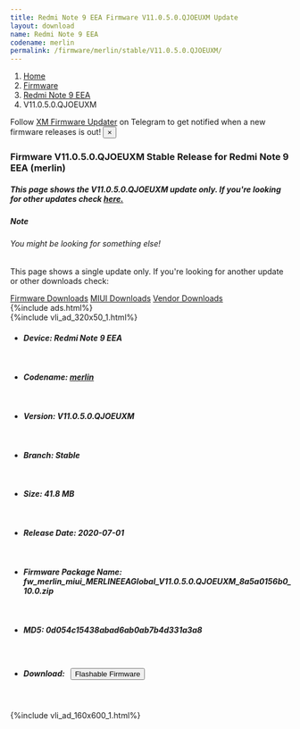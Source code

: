 ```yaml
---
title: Redmi Note 9 EEA Firmware V11.0.5.0.QJOEUXM Update
layout: download
name: Redmi Note 9 EEA
codename: merlin
permalink: /firmware/merlin/stable/V11.0.5.0.QJOEUXM/
---
```

<nav aria-label="breadcrumb">
    <ol class="breadcrumb">
        <li class="breadcrumb-item"><a href="/">Home</a></li>
        <li class="breadcrumb-item"><a href="/firmware/">Firmware</a></li>
        <li class="breadcrumb-item"><a href="/firmware/merlin/">Redmi Note 9 EEA</a></li>
        <li class="breadcrumb-item active" aria-current="page">V11.0.5.0.QJOEUXM</li>
    </ol>
</nav>
<div class="alert alert-primary alert-dismissible fade show" role="alert">
    Follow <a href="https://t.me/XiaomiFirmwareUpdater" class="alert-link">XM Firmware Updater</a> on Telegram to get
    notified when a new firmware releases is out!
    <button type="button" class="close" data-dismiss="alert" aria-label="Close">
        <span aria-hidden="true">&times;</span>
    </button>
</div>
<div class="col-12 mx-auto">
    <h3 class="title bg-light p-2 rounded">Firmware V11.0.5.0.QJOEUXM Stable Release for Redmi Note 9 EEA (merlin)</h3>
    <h5>This page shows the V11.0.5.0.QJOEUXM update only. If you're looking for other updates check
        <a href="/firmware/merlin/">here.</a></h5>
    <div class="card">
        <div class="card-body">
            <h5 class="card-title">Note</h5>
            <h6 class="card-subtitle mb-2 text-muted">You might be looking for something else!</h6>
            <p class="card-text">This page shows a single update only.
                If you're looking for another update or other downloads check:</p>
            <a href="/firmware/" class="card-link">Firmware Downloads</a>
            <a href="/miui/" class="card-link">MIUI Downloads</a>
            <a href="/vendor/" class="card-link">Vendor Downloads</a>
        </div>
    </div>
    {%include ads.html%}
    <div class="row justify-content-center">
        <div class="col-10" id="downloads">
                    <div class="card card-body">
            {%include vli_ad_320x50_1.html%}
            <ul class="list-unstyled">
                <li style="padding-bottom: 10px;">
                    <h5><b>Device: </b>Redmi Note 9 EEA</h5>
                </li>
                <li style="padding-bottom: 10px;">
                    <h5><b>Codename: </b> <a href="/firmware/merlin/" target="_blank">merlin</a> </h5>
                </li>
                <li style="padding-bottom: 10px;">
                    <h5><b>Version: </b>V11.0.5.0.QJOEUXM</h5>
                </li>
                <li style="padding-bottom: 10px;">
                    <h5><b>Branch: </b>Stable</h5>
                </li>
                <li style="padding-bottom: 10px;">
                    <h5><b>Size: </b>41.8 MB</h5>
                </li>
                <li style="padding-bottom: 10px;">
                    <h5><b>Release Date: </b>2020-07-01</h5>
                </li>
                <li style="padding-bottom: 10px;">
                    <h5><b>Firmware Package Name: </b><span id="filename" class="text-dark">fw_merlin_miui_MERLINEEAGlobal_V11.0.5.0.QJOEUXM_8a5a0156b0_10.0.zip</span></h5>
                </li>
                <li style="padding-bottom: 10px;">
                    <h5><b>MD5: </b><span id="md5" class="text-muted">0d054c15438abad6ab0ab7b4d331a3a8</span></h5>
                </li>
                <li style="padding-bottom: 10px;">
                    <h5><b>Download: </b><button type="button" id="download" class="btn btn-primary"
                    style="margin: 7px;" onclick="redirect('fw_merlin_miui_MERLINEEAGlobal_V11.0.5.0.QJOEUXM_8a5a0156b0_10.0.zip'); return false;"><i class="fa fa-download"></i> Flashable Firmware</button></h5>
                </li>
            </ul>
        </div>
        </div>
        {%include vli_ad_160x600_1.html%}
    </div>
</div>

